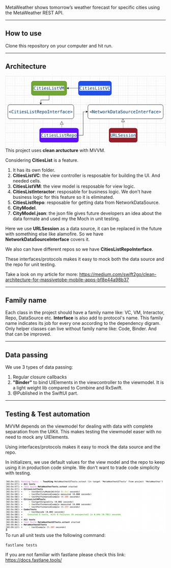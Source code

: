 



MetaWeather shows tomorrow’s weather forecast for specific cities using the MetaWeather REST API.


-------------------
How to use
--------------
Clone this repository on your computer and hit run.

---------------------
Architecture
---------------
![ScreenShot](/MetaWeather/Screens/CitiesList/DependencyDiagram.png)
This project uses **clean arctucture** with MVVM.

Considering **CitiesList** is a feature.
1. It has its own folder.
2. **CitiesListVC**: the view controller is resposable for building the UI. And needed cells. 
3. **CitiesListVM**: the view model is resposable for view logic.
4. **CitiesListInteractor**: resposable for business logic. We don't have business logic for this feature so it is eliminated.
5. **CitiesListRepo**: resposable for getting data from NetworkDataSource.
6. **CityModel**.
7. **CityModel.json**: the json file gives future developers an idea about the data formate and used my the Moch in unit testing.

Here we use **URLSession** as a data source, it can be replaced in the future with something else like alamofire. So we have **NetworkDataSourceInterface** covers it.

We also can have different repos so we have **CitiesListRepoInterface**.

These interfaces/protocols makes it easy to mock both the data source and the repo for unit testing.

Take a look on my article for more:
https://medium.com/swift2go/clean-architecture-for-massivetobe-mobile-apps-bf8e44a98b37

---------------------
**Family name** 
---------------
Each class in the project should have a family name like: VC, VM, Interactor, Repo, DataSource etc. **Interface** is also add to protocol's name.
This family name indicates its job for every one according to the dependency digram.
Only helper classes can live without family name like: Code, Binder. And that can be improved. 

---------------------
Data passing
---------------
We use 3 types of data passing:
1. Regular closure callbacks
2. **"Binder"** to bind UIElements in the viewcontroller to the viewmodel. It is a light weight lib compared to Combine and RxSwift.
3. @Published in the SwiftUI part. 

------------
Testing & Test automation
---------
MVVM depends on the viewmodel for dealing with data with complete separation from the UIKit. This makes testing the viewmodel easer with no need to mock any UIElements.

Using interfaces/protocols makes it easy to mock the data source and the repo.

In initializers, we use default values for the view model and the repo to keep using it in production code simple. We don't want to trade code simplicity with testing.

![ScreenShot](/MetaWeatherTests/FastlaneRunUnitTest.png)
To run all unit tests use the following command:
``` 
fastlane tests
```
If you are not familiar with fastlane please check this link: https://docs.fastlane.tools/
